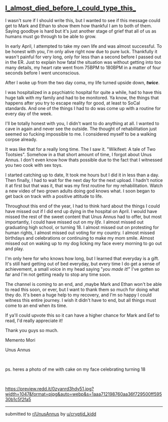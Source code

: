 ## [I_almost_died_before_I_could_type_this_](https://www.reddit.com/r/UnusAnnus/comments/jrhb2g/i_almost_died_before_i_could_type_this/)
I wasn't sure if I should write this, but I wanted to see if this message could get to Mark and Ethan to show them how thankful I am to both of them. Saying goodbye is hard but it's just another stage of grief that all of us as humans must go through to be able to grow. 

In early April, I attempted to take my own life and was almost successful. To be honest with you, I'm only alive right now due to pure luck. Thankfully it wasn't painful for very long, only for less than a second before I passed out in the ER. Just to explain how fatal the situation was without getting into too many details, my heart rate went from 75BPM to 180BPM in a matter of four seconds before I went unconscious. 

After I woke up from the two day coma, my life turned upside down, ***twice***. 

I was hospitalized in a psychiatric hospital for quite a while, had to have this huge talk with my family and had to be monitored. Ya know, the things that happens after you try to escape reality for good, at least to SoCal standards. And one of the things I had to do was come up with a routine for every day of the week.

I'll  be totally honest with you, I didn't want to do anything at all. I wanted to cave in again and never see the outside. The thought of rehabilitation just seemed so fucking impossible to me. I considered myself to be a walking corpse already.

It was like that for a really long time. The I saw it. "Wikifeet: A tale of Two Tootsies". Somehow in a that short amount of time, I forgot about Unus Annus. I don't even know how thats possible due to the fact that I witnessed you two cook with sex toys.

I started catching up to date, It took me hours but I did it in less than a day. Then finally, I had to wait for the next day for the next upload. I hadn't notice it at first but that was it, that was my first routine for my rehabilitation. Watch a new video of two grown adults doing god knows what. I soon began to get back on track with a positive attitude to life. 

Throughout this end of the year, I had to think hard about the things I could have missed out if I did end up dying in the hospital on April. I would have missed the rest of the sweet content that Unus Annus had to offer, but most importantly, I could have missed out on my *life*. I almost missed out graduating high school, or turning 18. I almost missed out on protesting for human rights, I almost  missed out voting for my country. I almost missed birthdays and celebrations or continuing to make my mom smile. Almost missed out on waking up to my dog licking my face every morning to go out and play. 

I'm only here for who knows how long, but I learned that everyday is a gift. It's still hard getting out of bed everyday, but every time I do get a sense of achievement, a small voice in my head saying "*you made it!*" I've gotten so far and I'm not getting ready to stop any time soon.

The channel is coming to an end, and ,maybe Mark and Ethan won't be able to read this soon, or ever, but I want to thank them so much for doing what they do. It's been a huge help to my recovery, and I'm so happy I could witness this entire journey. I wish it didn't have to end, but all things must come to an end when its time. 

If ya'll could upvote this so it can have a higher chance for Mark and Eef to read, I'd really appreciate it!

Thank you guys so much.

Memento Mori 

Unus Annus

&#x200B;

ps. heres a photo of me with cake on my face celebrating turning 18 

&#x200B;

https://preview.redd.it/0zyanrd3hdy51.jpg?width=1047&format=pjpg&auto=webp&s=1aaa712198760aa36f729500ff59530b1c5f2fa5

---

submitted to [r/UnusAnnus](https://www.reddit.com/r/UnusAnnus) by [u/cryptid_kidd](https://www.reddit.com/user/cryptid_kidd)

